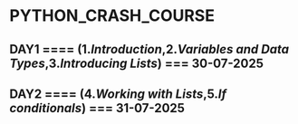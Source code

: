 # PYTHON_CRASH_COURSE

## DAY1 ==== (1.*Introduction*,2.*Variables and Data Types*,3.*Introducing Lists*) === 30-07-2025

## DAY2 ==== (4.*Working with Lists*,5.*If conditionals*) === 31-07-2025
